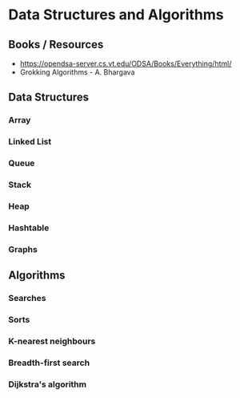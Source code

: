 # Data Structures and Algorithms

## Books / Resources
- https://opendsa-server.cs.vt.edu/ODSA/Books/Everything/html/
- Grokking Algorithms - A. Bhargava

## Data Structures
### Array
### Linked List
### Queue
### Stack
### Heap
### Hashtable
### Graphs

## Algorithms
### Searches
### Sorts
### K-nearest neighbours
### Breadth-first search
### Dijkstra's algorithm
